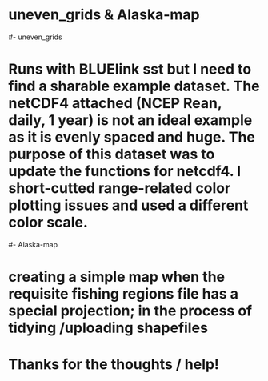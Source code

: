 # uneven_grids & Alaska-map
#- uneven_grids
# Runs with BLUElink sst but I need to find a sharable example dataset.  The netCDF4 attached (NCEP Rean, daily, 1 year) is not an ideal example as it is evenly spaced and huge. The purpose of this dataset was to update the functions for netcdf4. I short-cutted range-related color plotting issues and used a different color scale.


#- Alaska-map

# creating a simple map when the requisite fishing regions file has a special projection; in the process of tidying /uploading shapefiles


# Thanks for the thoughts / help!
